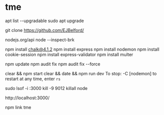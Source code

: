 # tme


apt list --upgradable
sudo apt upgrade

git clone https://github.com/EJBelford/<prjctnm>
 
nodejs.org/api 
node --inspect-brk <prjctNm>
 
npm install chalk@4.1.2
npm install express
npm install nodemon
npm install cookie-session
npm install express-validator
npm install multer
 
npm update
npm audit fix
npm audit fix --force

clear && npm start
clear && date && npm run dev
To stop: <CRTL>-C
[nodemon] to restart at any time, enter `rs`

sudo lsof -i :3000
kill -9 9012
killall node

http://localhost:3000/

npm link
tme

